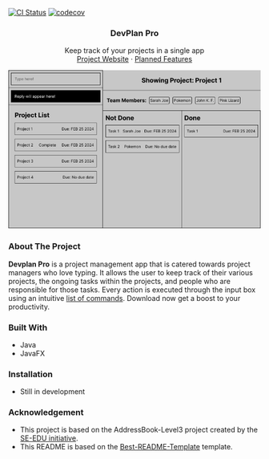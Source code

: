 [![CI Status](https://github.com/AY2324S2-CS2103T-W08-4/tp/workflows/Java%20CI/badge.svg)](https://github.com/AY2324S2-CS2103T-W08-4/tp/actions)
[![codecov](https://codecov.io/gh/AY2324S2-CS2103T-W08-4/tp/graph/badge.svg?token=JRBJM9DOXE)](https://codecov.io/gh/AY2324S2-CS2103T-W08-4/tp)

<div align="center">
    <h3 align="center">DevPlan Pro</h3>
    <p align="center">
        Keep track of your projects in a single app
        <br/>
        <a href="https://github.com/othneildrew/Best-README-Template">Project Website</a>
        ·
        <a href="https://github.com/othneildrew/Best-README-Template/issues">Planned Features</a>
    </p>
</div>

![Ui](docs/images/Ui.png)

### About The Project

**Devplan Pro** is a project management app that is catered towards project managers who love typing. It allows the user to keep track of their various projects, the ongoing tasks within the projects, and people who are responsible for those tasks. Every action is executed through the input box using an intuitive [list of commands](https://github.com/othneildrew/Best-README-Template). Download now get a boost to your productivity.

### Built With

- Java
- JavaFX

### Installation

- Still in development

### Acknowledgement

- This project is based on the AddressBook-Level3 project created by the [SE-EDU initiative](https://se-education.org).
- This README is based on the [Best-README-Template](https://github.com/othneildrew/Best-README-Template) template.
